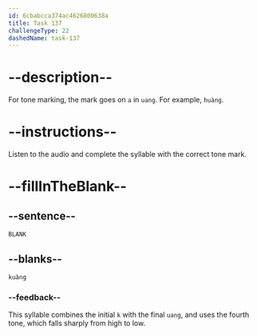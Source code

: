 ```yaml
---
id: 6cbabcca374ac4626800638a
title: Task 137
challengeType: 22
dashedName: task-137
---
```


<!-- (Audio) A: kuàng -->

# --description--

For tone marking, the mark goes on `a` in `uang`. For example, `huàng`.

# --instructions--

Listen to the audio and complete the syllable with the correct tone mark.

# --fillInTheBlank--

## --sentence--

`BLANK`

## --blanks--

`kuàng`

### --feedback--

This syllable combines the initial `k` with the final `uang`, and uses the fourth tone, which falls sharply from high to low.
